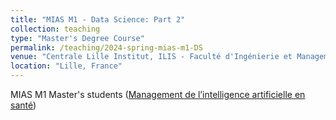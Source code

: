 ```yaml
---
title: "MIAS M1 - Data Science: Part 2"
collection: teaching
type: "Master's Degree Course"
permalink: /teaching/2024-spring-mias-m1-DS
venue: "Centrale Lille Institut, ILIS - Faculté d'Ingénierie et Management de la Santé"
location: "Lille, France"
---
```


MIAS M1 Master's students (<a href = "https://ilis.univ-lille.fr/toutes-nos-formations/master-ingenierie-de-la-sante/m1-m2-parcours-mias-management-de-lintelligence-artificielle-en-sante">Management de l’intelligence artificielle en santé</a>)
